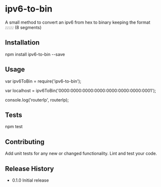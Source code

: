 ipv6-to-bin
=========

A small method to convert an ipv6 from hex to binary keeping the format _:_:_:_:_:_:_:_ (8 segments)

## Installation

  npm install ipv6-to-bin --save

## Usage

  var ipv6ToBin = require('ipv6-to-bin');
  
  var localhost = ipv6ToBin('0000:0000:0000:0000:0000:0000:0000:0001');

  console.log('routerIp', routerIp);

## Tests

  npm test

## Contributing

Add unit tests for any new or changed functionality. Lint and test your code.

## Release History

* 0.1.0 Initial release
